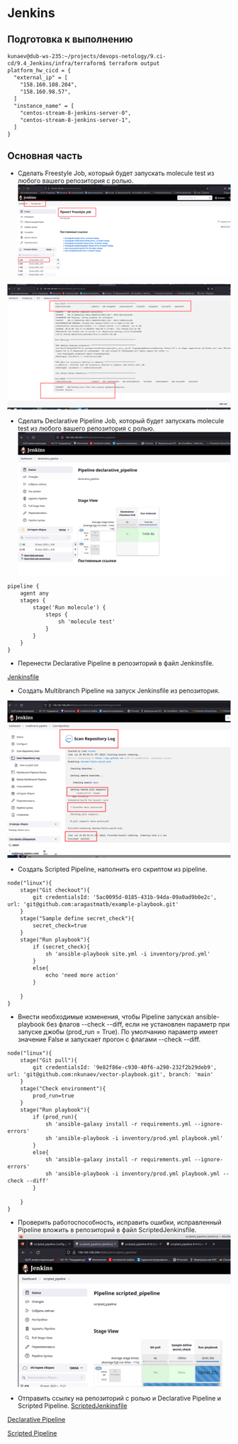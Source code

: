 # Jenkins

## Подготовка к выполнению
```ignorelang
kunaev@dub-ws-235:~/projects/devops-netology/9.ci-cd/9.4_Jenkins/infra/terraform$ terraform output
platform_hw_cicd = {
  "external_ip" = [
    "158.160.108.204",
    "158.160.98.57",
  ]
  "instance_name" = [
    "centos-stream-8-jenkins-server-0",
    "centos-stream-8-jenkins-server-1",
  ]
}
```
## Основная часть

* Сделать Freestyle Job, который будет запускать molecule test из любого вашего репозитория с ролью.
![img.png](img/img.png)

![img_1.png](img/img_1.png)

* Сделать Declarative Pipeline Job, который будет запускать molecule test из любого вашего репозитория с ролью.
![img_2.png](img/img_2.png)

```ignorelang
pipeline {
    agent any
    stages {
        stage('Run molecule') {
            steps {
                sh 'molecule test'
            }
        }
    }
}
```
* Перенести Declarative Pipeline в репозиторий в файл Jenkinsfile.

[Jenkinsfile](https://github.com/nkunaev/hello-world-role/blob/main/Jenkinsfile)

*  Создать Multibranch Pipeline на запуск Jenkinsfile из репозитория.

![img_3.png](img/img_3.png)

* Создать Scripted Pipeline, наполнить его скриптом из pipeline.
```ignorelang
node("linux"){
    stage("Git checkout"){
        git credentialsId: '5ac0095d-0185-431b-94da-09a0ad9b0e2c', url: 'git@github.com:aragastmatb/example-playbook.git'
    }
    stage("Sample define secret_check"){
        secret_check=true
    }
    stage("Run playbook"){
        if (secret_check){
            sh 'ansible-playbook site.yml -i inventory/prod.yml'
        }
        else{
            echo 'need more action'
        }
        
    }
}
```

* Внести необходимые изменения, чтобы Pipeline запускал ansible-playbook без флагов --check --diff, если не установлен параметр при запуске джобы (prod_run = True). По умолчанию параметр имеет значение False и запускает прогон с флагами --check --diff.
```ignorelang
node("linux"){
    stage("Git pull"){
        git credentialsId: '9e82f86e-c930-40f6-a290-232f2b29deb9', url: 'git@github.com:nkunaev/vector-playbook.git', branch: 'main'
    }
    stage("Check environment"){
        prod_run=true
    }
    stage("Run playbook"){
        if (prod_run){
            sh 'ansible-galaxy install -r requirements.yml --ignore-errors'
            sh 'ansible-playbook -i inventory/prod.yml playbook.yml'
        }
        else{
            sh 'ansible-galaxy install -r requirements.yml --ignore-errors'
            sh 'ansible-playbook -i inventory/prod.yml playbook.yml --check --diff'
        }
        
    }
}
```
* Проверить работоспособность, исправить ошибки, исправленный Pipeline вложить в репозиторий в файл ScriptedJenkinsfile.
![img.png](img.png)

* Отправить ссылку на репозиторий с ролью и Declarative Pipeline и Scripted Pipeline.
[ScriptedJenkinsfile](ScriptedJenkinsfile)  

[Declarative Pipeline](DeclarativePipeline)

[Scripted Pipeline](ScriptedPipeline)

